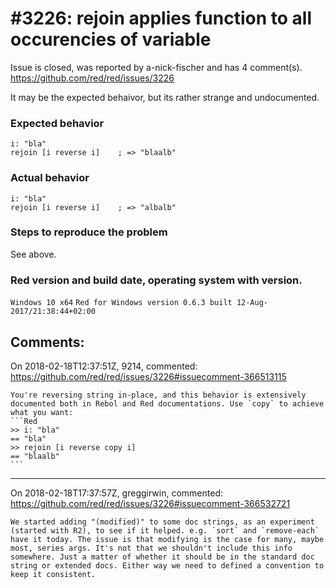 
#3226: rejoin applies function to all occurencies of variable
================================================================================
Issue is closed, was reported by a-nick-fischer and has 4 comment(s).
<https://github.com/red/red/issues/3226>

It may be the expected behaivor, but its rather strange and undocumented.

### Expected behavior
```
i: "bla"
rejoin [i reverse i]    ; => "blaalb"
```
### Actual behavior
```
i: "bla"
rejoin [i reverse i]    ; => "albalb"
```
### Steps to reproduce the problem
See above.
### Red version and build date, operating system with version.
`Windows 10 x64`
`Red for Windows version 0.6.3 built 12-Aug-2017/21:38:44+02:00`


Comments:
--------------------------------------------------------------------------------

On 2018-02-18T12:37:51Z, 9214, commented:
<https://github.com/red/red/issues/3226#issuecomment-366513115>

    You're reversing string in-place, and this behavior is extensively documented both in Rebol and Red documentations. Use `copy` to achieve what you want:
    ```Red
    >> i: "bla"
    == "bla"
    >> rejoin [i reverse copy i]
    == "blaalb"
    ```

--------------------------------------------------------------------------------

On 2018-02-18T17:37:57Z, greggirwin, commented:
<https://github.com/red/red/issues/3226#issuecomment-366532721>

    We started adding "(modified)" to some doc strings, as an experiment (started with R2), to see if it helped. e.g. `sort` and `remove-each` have it today. The issue is that modifying is the case for many, maybe most, series args. It's not that we shouldn't include this info somewhere. Just a matter of whether it should be in the standard doc string or extended docs. Either way we need to defined a convention to keep it consistent.


